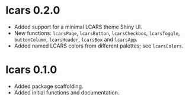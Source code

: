 # lcars 0.2.0

* Added support for a minimal LCARS theme Shiny UI.
* New functions: `lcarsPage`, `lcarsButton`, `lcarsCheckbox`, `lcarsToggle`, `buttonColumn`, `lcarsHeader`, `lcarsBox` and `lcarsApp`.
* Added named LCARS colors from different palettes; see `lcarsColors`.

# lcars 0.1.0

* Added package scaffolding.
* Added initial functions and documentation.
